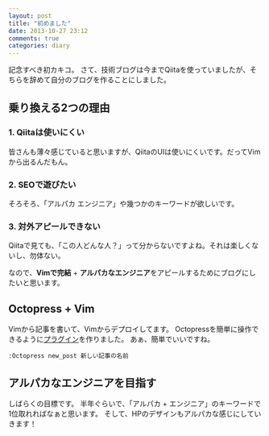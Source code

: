 ```yaml
---
layout: post
title: "初めました"
date: 2013-10-27 23:12
comments: true
categories: diary
---
```


記念すべき初カキコ。
さて、技術ブログは今までQiitaを使っていましたが、そちらを辞めて自分のブログを作ることにしました。

## 乗り換える2つの理由

### 1. Qiitaは使いにくい

皆さんも薄々感じていると思いますが、QiitaのUIは使いにくいです。だってVimから出るんだもん。

### 2. SEOで遊びたい

そろそろ、「アルパカ エンジニア」や幾つかのキーワードが欲しいです。

### 3. 対外アピールできない

Qiitaで見ても、「この人どんな人？」って分からないですよね。それは楽しくないし、勿体ない。


なので、**Vimで完結** + **アルパカなエンジニア**をアピールするためにブログにしたいと思います。

## Octopress + Vim

Vimから記事を書いて、Vimからデプロイしてます。
Octopressを簡単に操作できるように[プラグイン]( https://github.com/alpaca-tc/alpaca_octopress.vim )を作りました。
あぁ、簡単でいいですね。

`:Octopress new_post 新しい記事の名前`

## アルパカなエンジニアを目指す

しばらくの目標です。
半年ぐらいで、「アルパカ + エンジニア」のキーワードで1位取れればなぁと思います。
そして、HPのデザインもアルパカな感じにしていきます！
